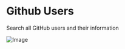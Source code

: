 # Github Users
Search all GitHub users and their information

![Image](https://github.com/user-attachments/assets/fdf3811a-aa38-4c5f-9a83-bc906e33ad1c)
